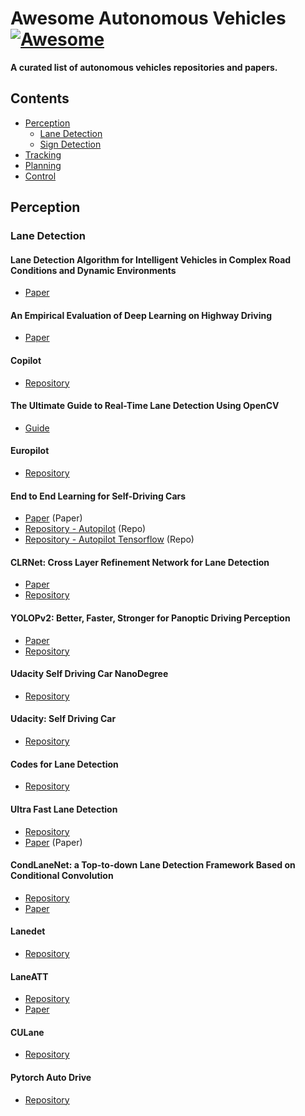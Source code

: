 
# Awesome Autonomous Vehicles [![Awesome](https://awesome.re/badge.svg)](https://awesome.re)

**A curated list of autonomous vehicles repositories and papers.**

<!--toc-->

## Contents


* [Perception](#perception)
	* [Lane Detection](#lane-detection)
	* [Sign Detection](#sing-detection)
* [Tracking](#tracking)
* [Planning](#planning)
* [Control](#control)

## Perception
### Lane Detection

#### Lane Detection Algorithm for Intelligent Vehicles in Complex Road Conditions and Dynamic Environments
- [Paper](https://www.mdpi.com/1424-8220/19/14/3166)

#### An Empirical Evaluation of Deep Learning on Highway Driving
- [Paper](https://arxiv.org/abs/1504.01716)

#### Copilot
- [Repository](https://github.com/visualbuffer/copilot) 

#### The Ultimate Guide to Real-Time Lane Detection Using OpenCV
- [Guide](https://automaticaddison.com/the-ultimate-guide-to-real-time-lane-detection-using-opencv/)

#### Europilot
- [Repository](https://github.com/marsauto/europilot)

#### End to End Learning for Self-Driving Cars
- [Paper](https://arxiv.org/pdf/1604.07316v1.pdf) (Paper) 
- [Repository - Autopilot](https://github.com/akshaybahadur21/Autopilot) (Repo) 
- [Repository - Autopilot Tensorflow](https://github.com/SullyChen/Autopilot-TensorFlow) (Repo) 

#### CLRNet: Cross Layer Refinement Network for Lane Detection
- [Paper](https://arxiv.org/pdf/2203.10350.pdf)
- [Repository](https://github.com/Turoad/clrnet) 

#### YOLOPv2: Better, Faster, Stronger for Panoptic Driving Perception
- [Paper](https://arxiv.org/pdf/2208.11434v1.pdf)
- [Repository](https://github.com/CAIC-AD/YOLOPv2)

#### Udacity Self Driving Car NanoDegree
- [Repository](https://github.com/YoungGer/Udacity-SelfDrivingCar-NanoDegree)

#### Udacity: Self Driving Car
- [Repository](https://github.com/ndrplz/self-driving-car)

#### Codes for Lane Detection
- [Repository](https://github.com/cardwing/Codes-for-Lane-Detection)

#### Ultra Fast Lane Detection
- [Repository](https://github.com/cfzd/Ultra-Fast-Lane-Detection)
- [Paper](https://arxiv.org/pdf/2004.11757.pdf) (Paper)

#### CondLaneNet: a Top-to-down Lane Detection Framework Based on Conditional Convolution
- [Repository](https://github.com/aliyun/conditional-lane-detection)
- [Paper](https://arxiv.org/abs/2105.05003)

#### Lanedet
- [Repository](https://github.com/Turoad/lanedet)

#### LaneATT
- [Repository](https://github.com/lucastabelini/LaneATT)
- [Paper](https://arxiv.org/abs/2010.12035)

#### CULane
- [Repository](https://xingangpan.github.io/projects/CULane.html)

#### Pytorch Auto Drive
- [Repository](https://github.com/voldemortX/pytorch-auto-drive)

